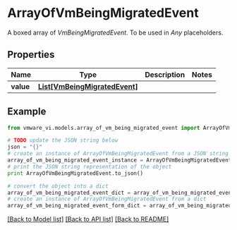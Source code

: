 # ArrayOfVmBeingMigratedEvent

A boxed array of *VmBeingMigratedEvent*. To be used in *Any* placeholders. 

## Properties
Name | Type | Description | Notes
------------ | ------------- | ------------- | -------------
**value** | [**List[VmBeingMigratedEvent]**](VmBeingMigratedEvent.md) |  | 

## Example

```python
from vmware_vi.models.array_of_vm_being_migrated_event import ArrayOfVmBeingMigratedEvent

# TODO update the JSON string below
json = "{}"
# create an instance of ArrayOfVmBeingMigratedEvent from a JSON string
array_of_vm_being_migrated_event_instance = ArrayOfVmBeingMigratedEvent.from_json(json)
# print the JSON string representation of the object
print ArrayOfVmBeingMigratedEvent.to_json()

# convert the object into a dict
array_of_vm_being_migrated_event_dict = array_of_vm_being_migrated_event_instance.to_dict()
# create an instance of ArrayOfVmBeingMigratedEvent from a dict
array_of_vm_being_migrated_event_form_dict = array_of_vm_being_migrated_event.from_dict(array_of_vm_being_migrated_event_dict)
```
[[Back to Model list]](../README.md#documentation-for-models) [[Back to API list]](../README.md#documentation-for-api-endpoints) [[Back to README]](../README.md)


